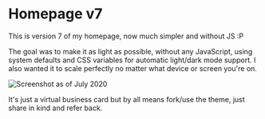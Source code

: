 # Homepage v7

This is version 7 of my homepage, now much simpler and without JS :P

The goal was to make it as light as possible, without any JavaScript, using system defaults and CSS variables for automatic light/dark mode support. I also wanted it to scale perfectly no matter what device or screen you're on.

![Screenshot as of July 2020](https://i.imgur.com/kqvVGde.png)

It's just a virtual business card but by all means fork/use the theme, just share in kind and refer back.
